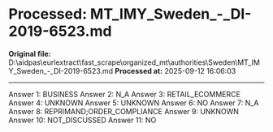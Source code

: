 # Processed: MT_IMY_Sweden_-_DI-2019-6523.md

**Original file:** D:\aidpas\eurlextract\fast_scrape\organized_mt\authorities\Sweden\MT_IMY_Sweden_-_DI-2019-6523.md
**Processed at:** 2025-09-12 16:06:03

---

Answer 1: BUSINESS
Answer 2: N_A
Answer 3: RETAIL_ECOMMERCE
Answer 4: UNKNOWN
Answer 5: UNKNOWN
Answer 6: NO
Answer 7: N_A
Answer 8: REPRIMAND;ORDER_COMPLIANCE
Answer 9: UNKNOWN
Answer 10: NOT_DISCUSSED
Answer 11: NO